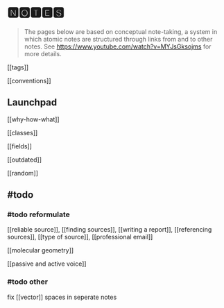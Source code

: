 # 🅽🅾🆃🅴🆂

> The pages below are based on conceptual note-taking, a system in which
> atomic notes are structured through links from and to other notes.
> See <https://www.youtube.com/watch?v=MYJsGksojms> for more details.

[[tags]]

[[conventions]]

## Launchpad

[[why-how-what]]

[[classes]]

[[fields]]

[[outdated]]

[[random]]

## #todo

### #todo reformulate

[[reliable source]], [[finding sources]], [[writing a report]], [[referencing sources]], [[type of source]], [[professional email]]

[[molecular geometry]]

[[passive and active voice]]

### #todo other

fix [[vector]] spaces in seperate notes
